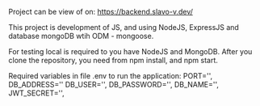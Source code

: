 Project can be view of on: https://backend.slavo-v.dev/

This project is development of JS, and using NodeJS, ExpressJS and database mongoDB wtih ODM - mongoose.

For testing local is required to you have NodeJS and MongoDB.
After you clone the repository, you need from npm install, and npm start.

Required variables in file .env to run the application:
PORT='',
DB_ADDRESS=''
DB_USER='',
DB_PASSWORD='',
DB_NAME='',
JWT_SECRET='',
